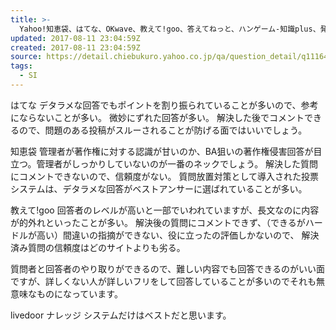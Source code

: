 ```yaml
---
title: >-
  Yahoo!知恵袋、はてな、OKwave、教えて!goo、答えてねっと、ハンゲーム-知識plus、発言小町の中で最も優れているものはどれですか？？理由もあわせてご回答願います。
updated: 2017-08-11 23:04:59Z
created: 2017-08-11 23:04:59Z
source: https://detail.chiebukuro.yahoo.co.jp/qa/question_detail/q1116467301
tags:
  - SI
---
```


はてな
デタラメな回答でもポイントを割り振られていることが多いので、参考にならないことが多い。
微妙にずれた回答が多い。
解決した後でコメントできるので、問題のある投稿がスルーされることが防げる面ではいいでしょう。

知恵袋
管理者が著作権に対する認識が甘いのか、BA狙いの著作権侵害回答が目立つ。管理者がしっかりしていないのが一番のネックでしょう。
解決した質問にコメントできないので、信頼度がない。
質問放置対策として導入された投票システムは、デタラメな回答がベストアンサーに選ばれていることが多い。

教えて!goo
回答者のレベルが高いと一部でいわれていますが、長文なのに内容が的外れといったことが多い。
解決後の質問にコメントできず、（できるがハードルが高い）間違いの指摘ができない、役に立ったの評価しかないので、
解決済み質問の信頼度はどのサイトよりも劣る。

質問者と回答者のやり取りができるので、難しい内容でも回答できるのがいい面ですが、詳しくない人が詳しいフリをして回答していることが多いのでそれも無意味なものになっています。

livedoor ナレッジ
システムだけはベストだと思います。